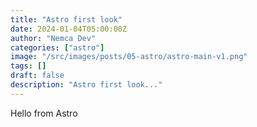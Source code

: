 ```yaml
---
title: "Astro first look"
date: 2024-01-04T05:00:00Z
author: "Nemca Dev"
categories: ["astro"]
image: "/src/images/posts/05-astro/astro-main-v1.png"
tags: []
draft: false
description: "Astro first look..."
---
```


Hello from Astro
